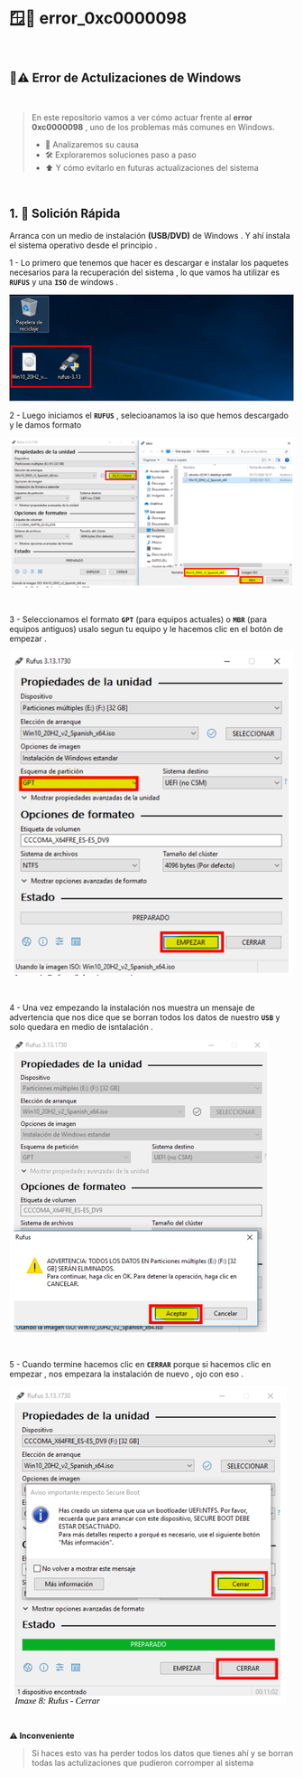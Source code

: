 # 🪟🚫 error_0xc0000098
<br>

## 🚫⚠️ Error de Actulizaciones de Windows 
<br>

>En este repositorio vamos a ver cómo actuar frente al **error 0xc0000098** , uno de los problemas más comunes en Windows.
>   - 🔧 Analizaremos su causa
>   - 🛠️ Exploraremos soluciones paso a paso
>   - ⬆️ Y cómo evitarlo en futuras actualizaciones del sistema

<br>

## 1. 🚀 Solición Rápida


Arranca con un medio de instalación **(USB/DVD)** de Windows . Y ahí instala 
el sistema operativo desde el principio .

1 - Lo primero que tenemos que hacer es descargar e instalar los paquetes necesarios para la recuperación del sistema , lo que vamos ha utilizar es **``RUFUS``** y una **``ISO``** de windows .

![Descarga e instalacion de paquetes](./img/medio_instalacion/instalacion_de_paquetes.png)
<br>

2 - Luego iniciamos el **``RUFUS``** , selecioanamos la iso que hemos descargado y le damos formato 

![Iniciando RUFUS 1](./img/medio_instalacion/creando_iso_rufus1.png)

<br>

3 - Seleccionamos el formato **``GPT``** (para equipos actuales) o **``MBR``** (para equipos antiguos)
usalo segun tu equipo y le hacemos clic en el botón de empezar .

![Iniciando RUFUS 2](./img/medio_instalacion/creando_iso_rufus2.png)

<br>

4 - Una vez empezando la instalación nos muestra un mensaje de advertencia que nos dice que se borran todos los datos de nuestro **``USB``** y solo quedara en medio de isntalación .

![Iniciando RUFUS 3](./img/medio_instalacion/creando_iso_rufus3.png)

<br>

5 - Cuando termine hacemos clic en **``CERRAR``** porque si hacemos clic en empezar , nos empezara la instalación de nuevo , ojo con eso .

![Iniciando RUFUS 4](./img/medio_instalacion/creando_iso_rufus4.png)

<br>

**⚠️ Inconveniente**

>Si haces esto vas ha perder todos los datos que tienes ahí y se borran todas las actulizaciones que pudieron corromper al sistema